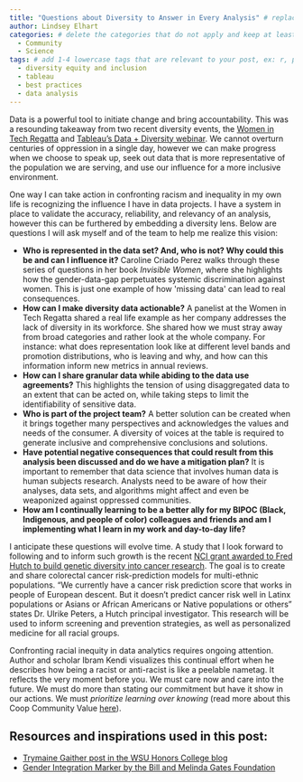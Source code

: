 ```yaml
---
title: "Questions about Diversity to Answer in Every Analysis" # replace with the title of your post, a short catchy description to entice readers
author: Lindsey Elhart 
categories: # delete the categories that do not apply and keep at least one
  - Community
  - Science
tags: # add 1-4 lowercase tags that are relevant to your post, ex: r, python, genomics, workflows
  - diversity equity and inclusion
  - tableau
  - best practices
  - data analysis
---
```


Data is a powerful tool to initiate change and bring accountability. This was a resounding takeaway from two recent diversity events, the [Women in Tech Regatta](https://womenintechregatta.com/seattle/) and [Tableau’s Data + Diversity webinar](https://community.tableau.com/s/question/0D54T00000JHY6eSAH/data-diversity). We cannot overturn centuries of oppression in a single day, however we can make progress when we choose to speak up, seek out data that is more representative of the population we are serving, and use our influence for a more inclusive environment. 

One way I can take action in confronting racism and inequality in my own life is recognizing the influence I have in data projects. I have a system in place to validate the accuracy, reliability, and relevancy of an analysis, however this can be furthered by embedding a diversity lens. Below are questions I will ask myself and of the team to help me realize this vision:

- **Who is represented in the data set? And, who is not? Why could this be and can I influence it?**
  Caroline Criado Perez walks through these series of questions in her book _Invisible Women_, where she highlights how the gender-data-gap perpetuates systemic discrimination against women. This is just one example of how 'missing data' can lead to real consequences.
- **How can I make diversity data actionable?** A panelist at the Women in Tech Regatta shared a real life example as her company addresses the lack of diversity in its workforce. She shared how we must stray away from broad categories and rather look at the whole company. For instance: what does representation look like at different level bands and promotion distributions, who is leaving and why, and how can this information inform new metrics in annual reviews.
- **How can I share granular data while abiding to the data use agreements?** This highlights the tension of using disaggregated data to an extent that can be acted on, while taking steps to limit the identifiability of sensitive data.  
- **Who is part of the project team?** A better solution can be created when it brings together many perspectives and acknowledges the values and needs of the consumer. A diversity of voices at the table is required to generate inclusive and comprehensive conclusions and solutions.
- **Have potential negative consequences that could result from this analysis been discussed and do we have a mitigation plan?** It is important to remember that data science that involves human data is human subjects research. Analysts need to be aware of how their analyses, data sets, and algorithms might affect and even be weaponized against oppressed communities.
- **How am I continually learning to be a better ally for my BIPOC (Black, Indigenous, and people of color) colleagues and friends and am I implementing what I learn in my work and day-to-day life?**

I anticipate these questions will evolve time. A study that I look forward to following and to inform such growth is the recent [NCI grant awarded to Fred Hutch to build genetic diversity into cancer research](https://www.fredhutch.org/en/news/center-news/2020/06/genetic-diversity-predict-cancer-risk.html). The goal is to create and share colorectal cancer risk-prediction models for multi-ethnic populations. “We currently have a cancer risk prediction score that works in people of European descent. But it doesn’t predict cancer risk well in Latinx populations or Asians or African Americans or Native populations or others” states Dr. Ulrike Peters, a Hutch principal investigator. This research will be used to inform screening and prevention strategies, as well as personalized medicine for all racial groups. 

Confronting racial inequity in data analytics requires ongoing attention. Author and scholar Ibram Kendi visualizes this continual effort when he describes how being a racist or anti-racist is like a peelable nametag. It reflects the very moment before you. We must care now and care into the future. We must do more than stating our commitment but have it show in our actions. We must _prioritize learning over knowing_ (read more about this Coop Community Value [here](https://fredhutch.github.io/coop/community/coop-values/)).

## Resources and inspirations used in this post:
- [Trymaine Gaither post in the WSU Honors College blog](https://honors.wsu.edu/2020/06/30/views-1/)
- [Gender Integration Marker by the Bill and Melinda Gates Foundation](https://www.gatesgenderequalitytoolbox.org/gender-integration-marker/)
